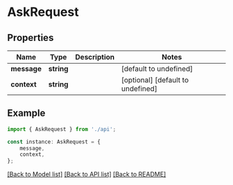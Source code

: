 # AskRequest


## Properties

Name | Type | Description | Notes
------------ | ------------- | ------------- | -------------
**message** | **string** |  | [default to undefined]
**context** | **string** |  | [optional] [default to undefined]

## Example

```typescript
import { AskRequest } from './api';

const instance: AskRequest = {
    message,
    context,
};
```

[[Back to Model list]](../README.md#documentation-for-models) [[Back to API list]](../README.md#documentation-for-api-endpoints) [[Back to README]](../README.md)
